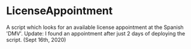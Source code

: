 # LicenseAppointment
A script which looks for an available license appointment at the Spanish 'DMV'.
Update: I found an appointment after just 2 days of deploying the script. (Sept 16th, 2020)
